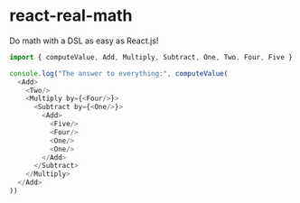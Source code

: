 # react-real-math
Do math with a DSL as easy as React.js!

```javascript
import { computeValue, Add, Multiply, Subtract, One, Two, Four, Five } from './lol'

console.log("The answer to everything:", computeValue(
  <Add>
    <Two/>
    <Multiply by={<Four/>}>
      <Subtract by={<One/>}>
        <Add>
          <Five/>
          <Four/>
          <One/>
          <One/>
        </Add>
      </Subtract>
    </Multiply>
  </Add>
))
```
